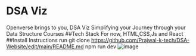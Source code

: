# DSA Viz

Openverse brings to you, DSA Viz 
Simplifying your Journey through your Data Structure Courses 
##Tech Stack
For now, HTML,CSS,Js and React 
##Install Instructions
run git clone https://github.com/Prajwal-k-tech/DSA-Website/edit/main/README.md
npm run dev 
![image](https://github.com/user-attachments/assets/eb66b172-0aab-45a7-82c4-d6f62b2da1ce)
